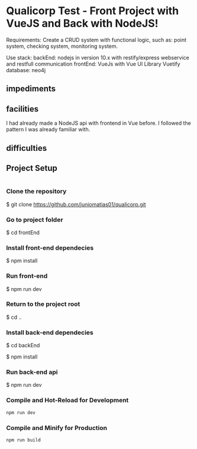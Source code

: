 
# Qualicorp Test - Front Project with VueJS and Back with NodeJS!

Requirements: Create a CRUD system with functional logic, such as: point system, checking system, monitoring system.

Use stack: backEnd: nodejs in version 10.x with restify/express webservice and restfull communication frontEnd: VueJs with Vue UI Library Vuetify database: neo4j

## impediments

## facilities

I had already made a NodeJS api with frontend in Vue before. I followed the pattern I was already familiar with.

## difficulties

## Project Setup
```sh
```
### Clone the repository
$ git clone https://github.com/juniomatias01/qualicorp.git
### Go to project folder
$ cd frontEnd
### Install front-end dependecies
$ npm install
### Run front-end
$ npm run dev
### Return to the project root
$ cd ..
### Install back-end dependecies
$ cd backEnd

$ npm install
### Run back-end api
$ npm run dev

### Compile and Hot-Reload for Development

```sh
npm run dev
```

### Compile and Minify for Production

```sh
npm run build
```
